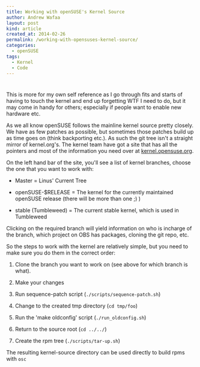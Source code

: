 ```yaml
---
title: Working with openSUSE's Kernel Source
author: Andrew Wafaa
layout: post
kind: article
created_at: 2014-02-26
permalink: /working-with-opensuses-kernel-source/
categories:
  - openSUSE
tags:
  - Kernel
  - Code
---
```

# 

This is more for my own self reference as I go through fits and starts of having to touch the kernel and end up forgetting WTF I need to do, but it may come in handy for others; especially if people want to enable new hardware etc.

As we all know openSUSE follows the mainline kernel source pretty closely. We have as few patches as possible, but sometimes those patches build up as time goes on (think backporting etc.). As such the git tree isn't a straight mirror of kernel.org's. The kernel team have got a site that has all the pointers and most of the information you need over at [kernel.opensuse.org][1].

 [1]: http://kernel.opensuse.org/ "The openSUSE kernel site"

On the left hand bar of the site, you'll see a list of kernel branches, choose the one that you want to work with:

+ Master = Linus' Current Tree

+ openSUSE-$RELEASE = The kernel for the currently maintained openSUSE release (there will be more than one ;) )

+ stable (Tumbleweed) = The current stable kernel, which is used in Tumbleweed

Clicking on the required branch will yield information on who is incharge of the branch, which project on OBS has packages, cloning the git repo, etc.

So the steps to work with the kernel are relatively simple, but you need to make sure you do them in the correct order:

1. Clone the branch you want to work on (see above for which branch is what).

2. Make your changes

3. Run sequence-patch script (`./scripts/sequence-patch.sh`)

4. Change to the created tmp directory (`cd tmp/foo`)

5. Run the 'make oldconfig' script (`./run_oldconfig.sh`)

6. Return to the source root (`cd ../../`)

7. Create the rpm tree (`./scripts/tar-up.sh`)

The resulting kernel-source directory can be used directly to build rpms with `osc`

